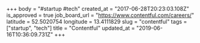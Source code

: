 +++
body = "#startup #tech"
created_at = "2017-06-28T20:23:03.108Z"
is_approved = true
job_board_url = "https://www.contentful.com/careers/"
latitude = 52.5020754
longitude = 13.4111829
slug = "contentful"
tags = ["startup", "tech"]
title = "Contentful"
updated_at = "2019-06-16T10:36:09.731Z"
+++
